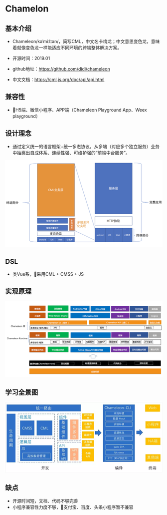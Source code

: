 # Chamelon

## 基本介绍

* Chameleon/kəˈmiːlɪən/，简写CML，中文名卡梅龙；中文意思变色龙，意味着就像变色龙一样能适应不同环境的跨端整体解决方案。

* 开源时间：2019.01

* github地址：https://github.com/didi/chameleon

* 中文文档：https://cml.js.org/doc/api/api.html

## 兼容性

* H5端、微信小程序、APP端（Chameleon Playground App、Weex playground）

## 设计理念

* 通过定义统一的语言框架+统一多态协议，从多端（对应多个独立服务）业务中抽离出自成体系、连续性强、可维护强的“前端中台服务”。

![Image text](./img/chamelon/design-concept.png)

## DSL

* 类Vue系，采用CML + CMSS + JS

## 实现原理

![Image text](./img/chamelon/frame-principle.png)

## 学习全景图

![Image text](./img/chamelon/frame-work.jpg)

## 缺点

* 开源时间短，文档、代码不够完善
* 小程序兼容性力度不够，支付宝、百度、头条小程序暂不兼容